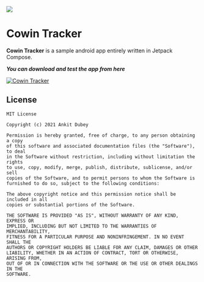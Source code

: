 ![](media/FoodiumHeader.png)

# Cowin Tracker

**Cowin Tracker** is a sample android app entirely written in Jetpack Compose. 

***You can download and test the app from here***

[![Cowin Tracker](https://img.shields.io/badge/CowinTracker-APK-green.svg?style=for-the-badge&logo=android)](https://github.com/PatilShreyas/Foodium/releases/latest/download/app.apk)



## License
```
MIT License

Copyright (c) 2021 Ankit Dubey

Permission is hereby granted, free of charge, to any person obtaining a copy
of this software and associated documentation files (the "Software"), to deal
in the Software without restriction, including without limitation the rights
to use, copy, modify, merge, publish, distribute, sublicense, and/or sell
copies of the Software, and to permit persons to whom the Software is
furnished to do so, subject to the following conditions:

The above copyright notice and this permission notice shall be included in all
copies or substantial portions of the Software.

THE SOFTWARE IS PROVIDED "AS IS", WITHOUT WARRANTY OF ANY KIND, EXPRESS OR
IMPLIED, INCLUDING BUT NOT LIMITED TO THE WARRANTIES OF MERCHANTABILITY,
FITNESS FOR A PARTICULAR PURPOSE AND NONINFRINGEMENT. IN NO EVENT SHALL THE
AUTHORS OR COPYRIGHT HOLDERS BE LIABLE FOR ANY CLAIM, DAMAGES OR OTHER
LIABILITY, WHETHER IN AN ACTION OF CONTRACT, TORT OR OTHERWISE, ARISING FROM,
OUT OF OR IN CONNECTION WITH THE SOFTWARE OR THE USE OR OTHER DEALINGS IN THE
SOFTWARE.
```

